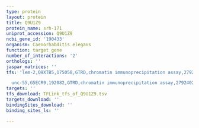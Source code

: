```yaml
---
type: protein
layout: protein
title: Q9U1Z9
protein_name: srh-171
uniprot_accession: Q9U1Z9
ncbi_gene_id: '190433'
organism: Caenorhabditis elegans
function: target gene
number_of_interactions: '2'
orthologs: ''
jaspar_matrices: ''
tfs: 'lem-2,Q9XTB5,175058,GTRD,chromatin immunoprecipitation assay,27924024%5Buid%5D,No

  unc-55,G5ECR9,192082,GTRD,chromatin immunoprecipitation assay,27924024%5Buid%5D,No'
targets: ''
tfs_download: TFLink_tfs_of_Q9U1Z9.tsv
targets_download: ''
bindingSites_download: ''
binding_sites_ls: ''

---
```

